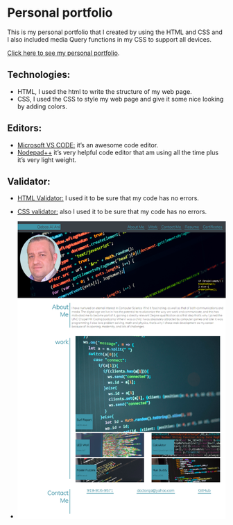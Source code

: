 # Personal portfolio  

This is my personal portfolio that I created by using the HTML and CSS and I also included media Query functions in my CSS to support all devices.

[Click here to see my personal portfolio](  https://qabas-al-ani.github.io/personal-portfolio/  ).

## Technologies: 

* HTML, I used the html to write the structure of my web page.
* CSS, I used the CSS to style my web page and give it some nice looking by adding colors.

## Editors:

* [Microsoft VS CODE:](  https://visualstudio.microsoft.com/ ) it’s an awesome code editor.
* [Nodepad++]( https://notepad-plus-plus.org/downloads/ ) it’s very helpful code editor that am using all the time plus it’s very light weight.
 
## Validator: 

*	[HTML Validator:]( https://validator.w3.org/ ) I used it to be sure that my code has no errors.
*	[CSS validator:](  https://jigsaw.w3.org/css-validator/ ) also I used it to be sure that my code has no errors.







* ![ScreenShots]( https://github.com/Qabas-al-ani/personal-portfolio/blob/main/screen-shot/Qabas-Al-Ani.png  )   
